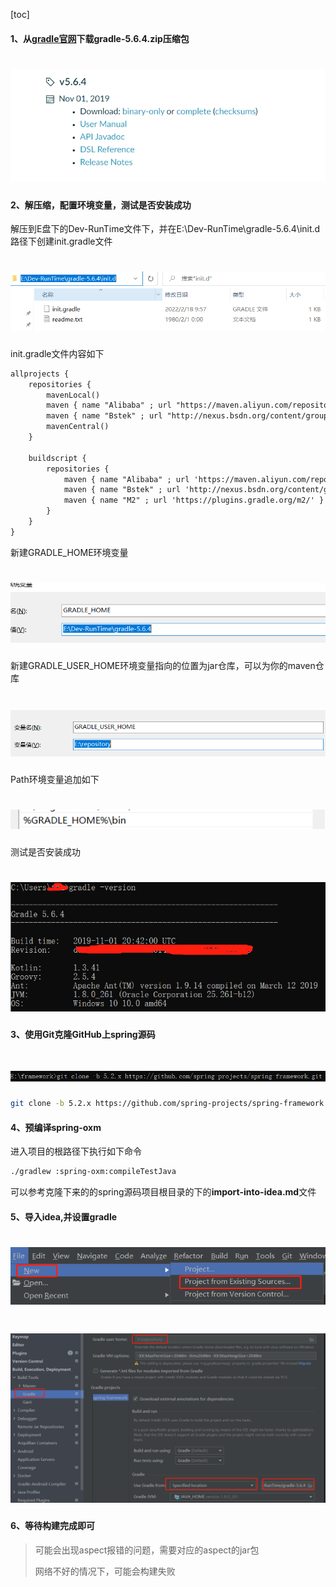 [toc]

#### 1、从[gradle官网](https://gradle.org/releases/)下载gradle-5.6.4.zip压缩包
# <img src="src/docs/asciidoc/images/image-20220218102906028.png">

#### 2、解压缩，配置环境变量，测试是否安装成功

解压到E盘下的Dev-RunTime文件下，并在E:\Dev-RunTime\gradle-5.6.4\init.d路径下创建init.gradle文件
# <img src="src/docs/asciidoc/images/image-20220218103433844.png">




init.gradle文件内容如下

``` txt
allprojects {
    repositories {
        mavenLocal()
        maven { name "Alibaba" ; url "https://maven.aliyun.com/repository/public" }
        maven { name "Bstek" ; url "http://nexus.bsdn.org/content/groups/public/" }
        mavenCentral()
    }

    buildscript { 
        repositories { 
            maven { name "Alibaba" ; url 'https://maven.aliyun.com/repository/public' }
            maven { name "Bstek" ; url 'http://nexus.bsdn.org/content/groups/public/' }
            maven { name "M2" ; url 'https://plugins.gradle.org/m2/' }
        }
    }
}
```

新建GRADLE_HOME环境变量

# <img src="src/docs/asciidoc/images/image-20220218103952392.png">
新建GRADLE_USER_HOME环境变量指向的位置为jar仓库，可以为你的maven仓库
# <img src="src/docs/asciidoc/images/image-20220218104012290.png">



Path环境变量追加如下

# <img src="src/docs/asciidoc/images/image-20220218104228081.png">


测试是否安装成功

# <img src="src/docs/asciidoc/images/image-20220218104500358.png">
#### 3、使用Git克隆GitHub上spring源码

# <img src="src/docs/asciidoc/images/image-20220218104913676.png">
```bash
git clone -b 5.2.x https://github.com/spring-projects/spring-framework.git  #克隆spring官方仓库的5.2.x分支
```

#### 4、预编译spring-oxm

进入项目的根路径下执行如下命令

```bash
./gradlew :spring-oxm:compileTestJava
```

可以参考克隆下来的的spring源码项目根目录的下的**import-into-idea.md**文件

#### 5、导入idea,并设置gradle
# <img src="src/docs/asciidoc/images/image-20220218105332935.png">

# <img src="src/docs/asciidoc/images/image-20220218105430982.png">

#### 6、等待构建完成即可

> 可能会出现aspect报错的问题，需要对应的aspect的jar包
>
> 网络不好的情况下，可能会构建失败
